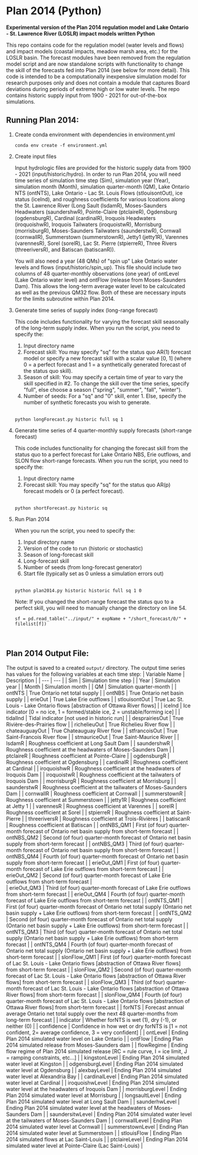 # Plan 2014 (Python)
**Experimental version of the Plan 2014 regulation model and Lake Ontario - St. Lawrence River (LOSLR) impact models written Python**

This repo contains code for the regulation model (water levels and flows) and impact models (coastal impacts, meadow marsh area, etc.) for the LOSLR basin. The forecast modules have been removed from the regulation model script and are now standalone scripts with functionality to change the skill of the forecasts fed into Plan 2014 (see below for more detail). This code is intended to be a computationally inexpensive simulation model for research purposes only and does not contain a module that captures Board deviations during periods of extreme high or low water levels. The repo contains historic supply input from 1900 - 2021 for out-of-the-box simulations.

## Running Plan 2014:

1. Create conda environment with dependencies in environment.yml

    ```
    conda env create -f environment.yml
    ```
 
2. Create input files

    Input hydrologic files are provided for the historic supply data from 1900 - 2021 (input/historic/hydro). In order to run Plan 2014, you will need time series of simulation time step (Sim), simulation year (Year), simulation month (Month), simulation quarter-month (QM), Lake Ontario NTS (ontNTS), Lake Ontario - Lac St. Louis Flows (stlouisontOut), ice status (iceInd), and roughness coefficients for various lcoations along the St. Lawrence River (Long Sault (lsdamR), Moses-Saunders Headwaters (saundershwR), Pointe-Claire (ptclaireR), Ogdensburg (ogdensburgR), Cardinal (cardinalR), Iroquois Headwaters (iroquoishwR), Iroquois Tailwaters (iroquoistwR), Morrisburg (morrisburgR), Moses-Saunders Tailwaters (saunderstwR), Cornwall (cornwallR), Summerstown (summerstownR), Jetty1 (jetty1R), Varennes (varennesR), Sorel (sorelR), Lac St. Pierre (stpierreR), Three Rivers (threeriversR), and Batiscan (batiscanR)). 
    
    You will also need a year (48 QMs) of "spin up" Lake Ontario water levels and flows (input/historic/spin_up). This file should include two columns of 48 quarter-monthly observations (one year) of ontLevel (Lake Ontario water level) and ontFlow (release from Moses-Saunders Dam). This allows the long-term average water level to be calculcated as well as the previous QM32 flow. Both of these are necessary inputs for the limits subroutine within Plan 2014.

3. Generate time series of supply index (long-range forecast)

    This code includes functionality for varying the forecast skill seasonally of the long-term supply index. When you run the script, you need to specify the:
    
    1. Input directory name
    2. Forecast skill: You may specify "sq" for the status quo AR(1) forecast model or specify a new forecast skill with a scalar value [0, 1] (where 0 = a perfect forecast and 1 = a synthetically generated forecast of the status quo skill).
    3. Season of skill: You may specify a certain time of year to vary the skill specified in #2. To change the skill over the time series, specify "full", else choose a season ("spring", "summer", "fall", "winter").
    4. Number of seeds: For a "sq" and "0" skill, enter 1. Else, specify the number of synthetic forecasts you wish to generate.
    <br>
    
    ```
    python longForecast.py historic full sq 1
    ```

4. Generate time series of 4 quarter-monthly supply forecasts (short-range forecast)

    This code includes functionality for changing the forecast skill from the status quo to a perfect forecast for Lake Ontario NBS, Erie outflows, and SLON flow short-range forecasts. When you run the script, you need to specify the:
    
    1. Input directory name
    2. Forecast skill: You may specify "sq" for the status quo AR(p) forecast models or 0 (a perfect forecast).
    <br>
    
    ```
    python shortForecast.py historic sq
    ```
    
5. Run Plan 2014

    When you run the script, you need to specify the:
    
    1. Input directory name
    2. Version of the code to run (historic or stochastic)
    3. Season of long-forecast skill
    4. Long-forecast skill
    5. Number of seeds (from long-forecast generator)
    6. Start file (typically set as 0 unless a simulation errors out)
    <br>

    ```
    python plan2014.py historic historic full sq 1 0
    ```
    
    Note: If you changed the short-range forecast the status quo to a perfect skill, you will need to manually change the directory on line 54.
    ```
    sf = pd.read_table("../input/" + expName + "/short_forecast/0/" + filelist[f])
    ```
    <br>
    
## Plan 2014 Output File:

The output is saved to a created `output/` directory. The output time series has values for the following variables at each time step:
| Variable Name | Description |
| --- | --- |
| Sim | Simulation time step |
| Year | Simulation year |
| Month | Simulation month |
| QM | Simulation quarter-month |
| ontNTS | True Ontario net total supply |
| ontNBS | True Ontario net basin supply |
| erieOut | True Lake Erie outflows |
| stlouisontOut | True Lac St. Louis - Lake Ontario flows [abstraction of Ottawa River flows] |
| iceInd | Ice indicator [0 = no ice, 1 = formed/stable ice, 2 = unstable/forming ice] |
| tidalInd | Tidal indicator [not used in historic run] |
| desprairiesOut | True Rivière-des-Prairies flow |
| richelieuOut | True Richelieu River flow |
| chateauguayOut | True Chateauguay River flow |
| stfrancoisOut | True Saint-Francois River flow |
| stmauriceOut | True Saint-Maurice River |
| lsdamR | Roughness coefficient at Long Sault Dam |
| saundershwR | Roughness coefficient at the headwaters of Moses-Saunders Dam |
| ptclaireR | Roughness coefficient at Pointe-Claire |
| ogdensburgR | Roughness coefficient at Ogdensburg |
| cardinalR | Roughness coefficient at Cardinal |
| iroquoishwR | Roughness coefficient at the headwaters of Iroquois Dam |
| iroquoistwR | Roughness coefficient at the tailwaters of Iroquois Dam |
| morrisburgR | Roughness coefficient at Morrisburg |
| saunderstwR | Roughness coefficient at the tailwaters of Moses-Saunders Dam |
| cornwallR | Roughness coefficient at Cornwall |
| summerstownR | Roughness coefficient at Summerstown |
| jetty1R | Roughness coefficient at Jetty 1 |
| varennesR | Roughness coefficient at Varennes |
| sorelR | Roughness coefficient at Sorel |
| stpierreR	 | 	Roughness coefficient at Saint-Pierre |
| threeriversR | Roughness coefficient at Trois-Rivières |
| batiscanR | Roughness coefficient at Batiscan |
| ontNBS_QM1 | First (of four) quarter-month forecast of Ontario net basin supply from short-term forecast |
| ontNBS_QM2 | Second (of four) quarter-month forecast of Ontario net basin supply from short-term forecast |
| ontNBS_QM3 | Third (of four) quarter-month forecast of Ontario net basin supply from short-term forecast |
| ontNBS_QM4 | Fourth (of four) quarter-month forecast of Ontario net basin supply from short-term forecast |
| erieOut_QM1 | First (of four) quarter-month forecast of Lake Erie outflows from short-term forecast |
| erieOut_QM2 | Second (of four) quarter-month forecast of Lake Erie outflows from short-term forecast |	
| erieOut_QM3 | Third (of four) quarter-month forecast of Lake Erie outflows from short-term forecast |
| erieOut_QM4 | Fourth (of four) quarter-month forecast of Lake Erie outflows from short-term forecast |
| ontNTS_QM1 | First (of four) quarter-month forecast of Ontario net total supply (Ontario net basin supply + Lake Erie outflows) from short-term forecast |
| ontNTS_QM2 | Second (of four) quarter-month forecast of Ontario net total supply (Ontario net basin supply + Lake Erie outflows) from short-term forecast |
| ontNTS_QM3 | Third (of four) quarter-month forecast of Ontario net total supply (Ontario net basin supply + Lake Erie outflows) from short-term forecast |
| ontNTS_QM4 | Fourth (of four) quarter-month forecast of Ontario net total supply (Ontario net basin supply + Lake Erie outflows) from short-term forecast |
| slonFlow_QM1 | First (of four) quarter-month forecast of Lac St. Louis - Lake Ontario flows [abstraction of Ottawa River flows] from short-term forecast |
| slonFlow_QM2 | Second (of four) quarter-month forecast of Lac St. Louis - Lake Ontario flows [abstraction of Ottawa River flows] from short-term forecast |
| slonFlow_QM3 | Third (of four) quarter-month forecast of Lac St. Louis - Lake Ontario flows [abstraction of Ottawa River flows] from short-term forecast |
| slonFlow_QM4 | Fourth (of four) quarter-month forecast of Lac St. Louis - Lake Ontario flows [abstraction of Ottawa River flows] from short-term forecast |
| forNTS | Forecast annual average Ontario net total supply over the next 48 quarter-months from long-term forecast |
| indicator | Whether forNTS is wet (1), dry (-1), or neither (0) |
| confidence | Confidence in how wet or dry forNTS is [1 = not confident, 2= average confidence, 3 = very confident] |
| ontLevel | Ending Plan 2014 simulated water level on Lake Ontario |
| ontFlow | Ending Plan 2014 simulated release from Moses-Saunders dam |
| flowRegime | Ending flow regime of Plan 2014 simulated release [RC = rule curve, I = ice limit, J = ramping constraints, etc...] |
| kingstonLevel | Ending Plan 2014 simulated water level at Kingston |
| odgensburgLevel | Ending Plan 2014 simulated water level at Ogdensburg |
| alexbayLevel | Ending Plan 2014 simulated water level at Alexandria Bay |
| cardinalLevel | Ending Plan 2014 simulated water level at Cardinal |
| iroquoishwLevel | Ending Plan 2014 simulated water level at the headwaters of Iroquois Dam |
| morrisburgLevel | Ending Plan 2014 simulated water level at Morrisburg |
| longsaultLevel | Ending Plan 2014 simulated water level at Long Sault Dam |
| saunderhwLevel | Ending Plan 2014 simulated water level at the headwaters of Moses-Saunders Dam |
| saundersitwLevel | Ending Plan 2014 simulated water level at the tailwaters of Moses-Saunders Dam |
| cornwallLevel | Ending Plan 2014 simulated water level at Cornwall |
| summerstownLevel | Ending Plan 2014 simulated water level at Summerstown |
| stlouisFlow | Ending Plan 2014 simulated flows at Lac Saint-Louis |
| ptclaireLevel | Ending Plan 2014 simulated water level at Pointe-Claire (Lac Saint-Louis) |
